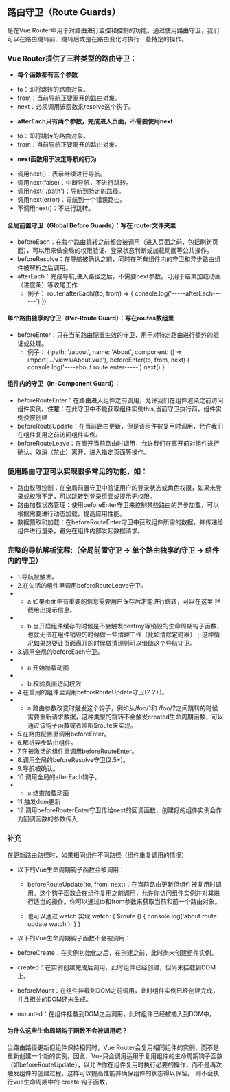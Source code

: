 ## 路由守卫（Route Guards）
是在Vue Router中用于对路由进行监控和控制的功能。通过使用路由守卫，我们可以在路由跳转前、跳转后或是在路由变化时执行一些特定的操作。

### Vue Router提供了三种类型的路由守卫：
- **每个函数都有三个参数**
* to：即将跳转的路由对象。
* from：当前导航正要离开的路由对象。
* next：必须调用该函数来resolve这个钩子。
- **afterEach只有两个参数，完成进入页面，不需要使用next**
* to：即将跳转的路由对象。
* from：当前导航正要离开的路由对象。
- **next函数用于决定导航的行为**
* 调用next()：表示继续进行导航。
* 调用next(false)：中断导航，不进行跳转。
* 调用next('/path')：导航到特定的路径。
* 调用next(error)：导航到一个错误路由。 
* 不调用next()：不进行跳转。 

#### 全局前置守卫（Global Before Guards）：写在 router文件夹里

- beforeEach：在每个路由跳转之前都会被调用（进入页面之前，包括刷新页面），可以用来做全局的权限验证、登录状态判断或加载动画等公共操作。
- beforeResolve：在导航被确认之前，同时在所有组件内的守卫和异步路由组件被解析之后调用。
- afterEach：完成导航,进入路径之后，不需要next参数。可用于结束加载动画（进度条）等收尾工作
  - 例子：
 router.afterEach((to, from) => {
  console.log('-----afterEach------')
 })
  

#### 单个路由独享的守卫（Per-Route Guard）：写在routes数组里

- beforeEnter：只在当前路由配置生效的守卫，用于对特定路由进行额外的验证或处理。
  - 例子：
  {
    path: '/about',
    name: 'About',
    component: () => import('../views/About.vue'),
    beforeEnter(to, from, next) {
      console.log('----about route enter-----')
      next()
    }
  

#### 组件内的守卫（In-Component Guard）：

- beforeRouteEnter：在路由进入组件之前调用，允许我们在组件渲染之前访问组件实例。**注意**：在此守卫中不能获取组件实例this,当前守卫执行前，组件实例没被创建
- beforeRouteUpdate：在当前路由更新，但是该组件被复用时调用，允许我们在组件复用之前访问组件实例。
- beforeRouteLeave：在离开当前路由时调用，允许我们在离开前对组件进行确认、取消（禁止）离开、进入指定页面等操作。

### 使用路由守卫可以实现很多常见的功能，如：

- 路由权限控制：在全局前置守卫中验证用户的登录状态或角色权限，如果未登录或权限不足，可以跳转到登录页面或提示无权限。
- 路由加载状态管理：使用beforeEnter守卫来控制某些路由的异步加载，可以根据需要进行动态加载，提高应用性能。
- 数据预取和加载：在beforeRouteEnter守卫中获取组件所需的数据，并传递给组件进行渲染，避免在组件内部发起数据请求。


### 完整的导航解析流程:（全局前置守卫 -> 单个路由独享的守卫 -> 组件内的守卫）
- 1.导航被触发。
- 2.在失活的组件里调用beforeRouteLeave守卫。
- - a.如果页面中有重要的信息需要用户保存后才能进行跳转，可以在这里 拦截给出提示信息。
- - b.当开启组件缓存的时候是不会触发destroy等销毁的生命周期钩子函数，也就无法在组件销毁的时候做一些清理工作（比如清除定时器）﹔这种情况如果想要让页面离开的时候做清理则可以借助这个导航守卫。
- 3.调用全局的beforeEach守卫。
- - a.开始加载动画
- - b.校验页面访问权限
- 4.在重用的组件里调用beforeRouteUpdate守卫(2.2+)。
- - a.路由参数改变时触发这个钩子，例如从/foo/1和 /foo/2之间跳转的时候需要重新请求数据，这种类型的跳转不会触发created生命周期函数，可以通过该钩子函数或者监听$route来实现。
- 5.在路由配置里调用beforeEnter。
- 6.解析异步路由组件。
- 7.在被激活的组件里调用beforeRouteEnter。
- 8.调用全局的beforeResolve守卫(2.5+)。
- 9.导航被确认。
- 10.调用全局的afterEach钩子。
- - a.结束加载动画
- 11.触发dom更新
- 12.调用beforeRouterEnter守卫传给next的回调函数，创建好的组件实例会作为回调函数的参数传入

  
### 补充
在更新路由路径时，如果相同组件不同路径（组件重复调用的情况）
- 以下的Vue生命周期钩子函数会被调用：

  - beforeRouteUpdate(to, from, next)：在当前路由更新但组件被复用时调用。这个钩子函数会在组件复用之前调用，允许你访问组件实例并对其进行适当的操作。你可以通过to和from参数来获取当前和前一个路由对象。

  - 也可以通过 watch 实现
watch: {
   $route () {
     console.log('about route update watch');
   }
 }

- 以下的Vue生命周期钩子函数不会被调用：

 - beforeCreate：在实例初始化之后，在创建之前，此时尚未创建组件实例。
 - created：在实例创建完成后调用，此时组件已经创建，但尚未挂载到DOM上。
 - beforeMount：在组件挂载到DOM之前调用，此时组件实例已经创建完成，并且相关的DOM还未生成。
 - mounted：在组件挂载到DOM之后调用，此时组件已经被插入到DOM中。

#### 为什么这些生命周期钩子函数不会被调用呢？
  
  当路由路径更新但组件保持相同时，Vue Router会复用相同组件的实例，而不是重新创建一个新的实例。因此，Vue只会调用适用于复用组件的生命周期钩子函数（如beforeRouteUpdate），以允许你在组件复用时执行必要的操作，而不是再次触发组件的创建过程。这样可以提高性能并确保组件的状态得以保留。
则不会执行vue生命周期中的 create 钩子函数，
